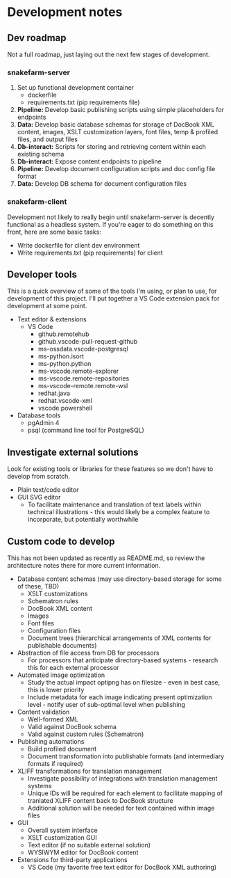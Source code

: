 # Development notes

## Dev roadmap
Not a full roadmap, just laying out the next few stages of development.

### snakefarm-server
1. Set up functional development container
    - dockerfile
    - requirements.txt (pip requirements file)
2. **Pipeline:** Develop basic publishing scripts using simple placeholders for endpoints
3. **Data:** Develop basic database schemas for storage of DocBook XML content, images, XSLT customization layers, font files, temp & profiled files, and output files
4. **Db-interact:** Scripts for storing and retrieving content within each existing schema
5. **Db-interact:** Expose content endpoints to pipeline
6. **Pipeline:** Develop document configuration scripts and doc config file format
7. **Data:** Develop DB schema for document configuration files

### snakefarm-client
Development not likely to really begin until snakefarm-server is decently functional as a headless system. If you're eager to do something on this front, here are some basic tasks:
- Write dockerfile for client dev environment
- Write requirements.txt (pip requirements) for client

## Developer tools
This is a quick overview of some of the tools I'm using, or plan to use, for development of this project. I'll put together a VS Code extension pack for development at some point.

- Text editor & extensions
    - VS Code
        - github.remotehub
        - github.vscode-pull-request-github
        - ms-ossdata.vscode-postgresql
        - ms-python.isort
        - ms-python.python
        - ms-vscode.remote-explorer
        - ms-vscode.remote-repositories
        - ms-vscode-remote.remote-wsl
        - redhat.java
        - redhat.vscode-xml
        - vscode.powershell
- Database tools
    - pgAdmin 4
    - psql (command line tool for PostgreSQL)

## Investigate external solutions
Look for existing tools or libraries for these features so we don't have to develop from scratch.

- Plain text/code editor
- GUI SVG editor
    - To facilitate maintenance and translation of text labels within technical illustrations - this would likely be a complex feature to incorporate, but potentially worthwhile

## Custom code to develop
This has not been updated as recently as README.md, so review the architecture notes there for more current information.

- Database content schemas (may use directory-based storage for some of these, TBD)
    - XSLT customizations
    - Schematron rules
    - DocBook XML content
    - Images
    - Font files
    - Configuration files
    - Document trees (hierarchical arrangements of XML contents for publishable documents)
- Abstraction of file access from DB for processors
    - For processors that anticipate directory-based systems - research this for each external processor
- Automated image optimization
    - Study the actual impact optipng has on filesize - even in best case, this is lower priority
    - Include metadata for each image indicating present optimization level - notify user of sub-optimal level when publishing
- Content validation
    - Well-formed XML
    - Valid against DocBook schema
    - Valid against custom rules (Schematron)
- Publishing automations
    - Build profiled document
    - Document transformation into publishable formats (and intermediary formats if required)
- XLIFF transformations for translation management
    - Investigate possibility of integrations with translation management systems
    - Unique IDs will be required for each element to facilitate mapping of tranlated XLIFF content back to DocBook structure
    - Additional solution will be needed for text contained within image files
- GUI
    - Overall system interface
    - XSLT customization GUI
    - Text editor (if no suitable external solution)
    - WYSIWYM editor for DocBook content
- Extensions for third-party applications
    - VS Code (my favorite free text editor for DocBook XML authoring)